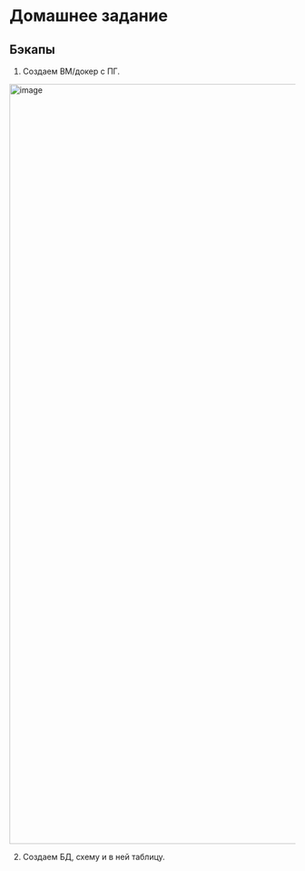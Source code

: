 # Домашнее задание
## Бэкапы

1. Создаем ВМ/докер c ПГ.

<img width="1336" alt="image" src="https://github.com/Ayna5/otus_postgres/assets/42717899/efdcdcd8-641d-41d5-bd0c-557be7ffb906">

2. Создаем БД, схему и в ней таблицу.
